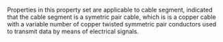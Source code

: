 Properties in this property set are applicable to cable segment, indicated that the cable segment is a symetric pair cable, which is is a copper cable with a variable number of copper twisted symmetric pair conductors used to transmit data by means of electrical signals.
